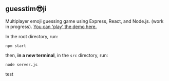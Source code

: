 ## guesstim😎ji
Multiplayer emoji guessing game using Express, React, and Node.js. (work in progress). [You can 'play' the demo here.](http://toso.sh)

In the root directory, run:
```shell
npm start
```
then, **in a new terminal**, in the `src` directory, run:
```shell
node server.js
```

test
